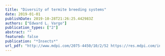 ```yaml
---
title: "Diversity of termite breeding systems"
date: 2019-01-01
publishDate: 2019-10-28T21:26:25.442983Z
authors: ["Edward L. Vargo"]
publication_types: ["2"]
abstract: ""
featured: false
publication: "*Insects*"
url_pdf: "http://www.mdpi.com/2075-4450/10/2/52 https://res.mdpi.com/insects/insects-10-00052/article_deploy/insects-10-00052.pdf?filename=&attachment=1"
---
```


